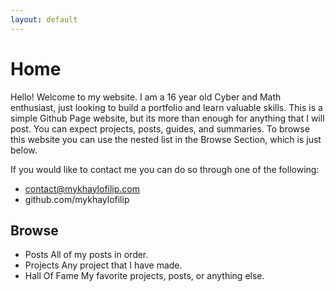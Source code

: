 ```yaml
---
layout: default
---
```


# Home
Hello! Welcome to my website. I am a 16 year old Cyber and Math enthusiast, just looking to build a portfolio and learn valuable skills. This is a simple Github Page website, but its more than enough for anything that I will post. You can expect projects, posts, guides, and summaries. To browse this website you can use the nested list in the Browse Section, which is just below. 

If you would like to contact me you can do so through one of the following:

- contact@mykhaylofilip.com
- github.com/mykhaylofilip

## Browse
- Posts
  All of my posts in order.
- Projects
  Any project that I have made.
- Hall Of Fame
  My favorite projects, posts, or anything else.
